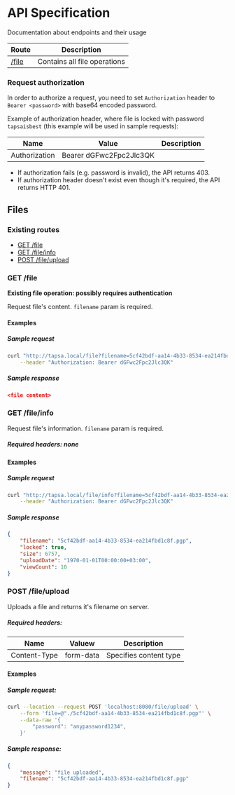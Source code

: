 # API Specification

Documentation about endpoints and their usage

| Route          | Description                  |
| -------------- | ---------------------------- |
| [/file](#file) | Contains all file operations |

### Request authorization

In order to authorize a request, you need to set `Authorization` header to `Bearer <password>` with base64 encoded password.  

Example of authorization header, where file is locked with password `tapsaisbest` (this example will be used in sample requests):

| Name          | Value                   | Description |
| ------------- | ----------------------- | ----------- |
| Authorization | Bearer dGFwc2Fpc2Jlc3QK |             |

- If authorization fails (e.g. password is invalid), the API returns 403.
- If authorization header doesn't exist even though it's required, the API returns HTTP 401.



## <a name="file">Files</a>

### Existing routes

- [GET /file](#get_file)
- [GET /file/info](#get_file_info)
- [POST /file/upload](#post_file_upload)



### <a name="get_file"> GET /file </a>

**Existing file operation: possibly requires authentication**

Request file's content. `filename` param is required.

#### Examples

##### Sample request

```sh
curl "http://tapsa.local/file?filename=5cf42bdf-aa14-4b33-8534-ea214fbd1c8f.pgp" \
	--header "Authorization: Bearer dGFwc2Fpc2Jlc3QK"
```

##### Sample response

```json
<file content>
```



### <a name="get_file_info">GET /file/info</a>

Request file's information. `filename` param is required.

##### Required headers: none

#### Examples

##### Sample request

```sh
curl "http://tapsa.local/file/info?filename=5cf42bdf-aa14-4b33-8534-ea214fbd1c8f.pgp" \
	--header "Authorization: Bearer dGFwc2Fpc2Jlc3QK"
```

##### Sample response

```json
{
    "filename": "5cf42bdf-aa14-4b33-8534-ea214fbd1c8f.pgp",
    "locked": true,
    "size": 6757,
    "uploadDate": "1970-01-01T00:00:00+03:00",
    "viewCount": 10
}
```



### <a name="post_file_upload">POST /file/upload </a>

Uploads a file and returns it's filename on server.

##### Required headers:

| Name         | Valuew    | Description            |
| ------------ | --------- | ---------------------- |
| Content-Type | form-data | Specifies content type |

#### Examples

##### Sample request:

```sh
curl --location --request POST 'localhost:8080/file/upload' \
	--form 'file=@"./5cf42bdf-aa14-4b33-8534-ea214fbd1c8f.pgp"' \
	--data-raw '{
		"password": "anypassword1234",
	}'
```

##### Sample response:

```json
{
    "message": "file uploaded",
    "filename": "5cf42bdf-aa14-4b33-8534-ea214fbd1c8f.pgp"
}
```